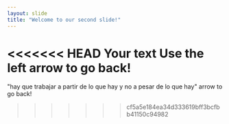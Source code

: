 ```yaml
---
layout: slide 
title: "Welcome to our second slide!" 
---
```

<<<<<<< HEAD
Your text 
Use the left arrow to go back!
=======
"hay que trabajar a partir de lo que hay y no a pesar de lo que hay"
arrow to go back!
>>>>>>> cf5a5e184ea34d333619bff3bcfbb41150c94982
